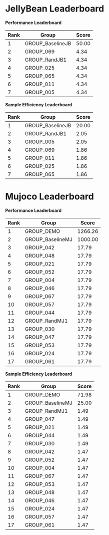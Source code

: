 # JellyBean Leaderboard

**Performance Leaderboard**

|Rank      |Group     |Score     |
|----------|----------|----------|
|1      |GROUP_BaselineJB     |50.00     |
|2      |GROUP_069     |4.34     |
|3      |GROUP_RandJB1     |4.34     |
|4      |GROUP_025     |4.34     |
|5      |GROUP_065     |4.34     |
|6      |GROUP_011     |4.34     |
|7      |GROUP_005     |4.34     |


**Sample Efficiency Leaderboard**

|Rank      |Group     |Score     |
|----------|----------|----------|
|1      |GROUP_BaselineJB     |20.00     |
|2      |GROUP_RandJB1     |2.05     |
|3      |GROUP_005     |2.05     |
|4      |GROUP_069     |1.86     |
|5      |GROUP_011     |1.86     |
|6      |GROUP_025     |1.86     |
|7      |GROUP_065     |1.86     |


# Mujoco Leaderboard

**Performance Leaderboard**

|Rank      |Group     |Score     |
|----------|----------|----------|
|1      |GROUP_DEMO     |1266.26     |
|2      |GROUP_BaselineMJ     |1000.00     |
|3      |GROUP_042     |17.79     |
|4      |GROUP_048     |17.79     |
|5      |GROUP_021     |17.79     |
|6      |GROUP_052     |17.79     |
|7      |GROUP_004     |17.79     |
|8      |GROUP_046     |17.79     |
|9      |GROUP_067     |17.79     |
|10      |GROUP_057     |17.79     |
|11      |GROUP_044     |17.79     |
|12      |GROUP_RandMJ1     |17.79     |
|13      |GROUP_030     |17.79     |
|14      |GROUP_047     |17.79     |
|15      |GROUP_053     |17.79     |
|16      |GROUP_024     |17.79     |
|17      |GROUP_061     |17.79     |


**Sample Efficiency Leaderboard**

|Rank      |Group     |Score     |
|----------|----------|----------|
|1      |GROUP_DEMO     |71.98     |
|2      |GROUP_BaselineMJ     |25.00     |
|3      |GROUP_RandMJ1     |1.49     |
|4      |GROUP_047     |1.49     |
|5      |GROUP_021     |1.49     |
|6      |GROUP_044     |1.49     |
|7      |GROUP_030     |1.49     |
|8      |GROUP_042     |1.47     |
|9      |GROUP_052     |1.47     |
|10      |GROUP_004     |1.47     |
|11      |GROUP_067     |1.47     |
|12      |GROUP_053     |1.47     |
|13      |GROUP_048     |1.47     |
|14      |GROUP_046     |1.47     |
|15      |GROUP_024     |1.47     |
|16      |GROUP_057     |1.47     |
|17      |GROUP_061     |1.47     |


